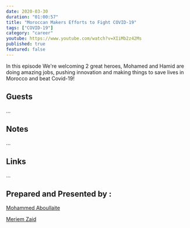 ```yaml
---
date: 2020-03-30
duration: "01:00:57"
title: "Moroccan Makers Efforts to Fight COVID-19"
tags: ["COVID-19"]
category: "career"
youtube: https://www.youtube.com/watch?v=XIiMb2z42Ms
published: true
featured: false
---
```


In this episode We're welcoming 2 great heroes, Mohamed and Hamid are doing amazing jobs, pushing innovation and making things to save lives in Morocco and beat Covid-19!

## Guests

...

## Notes

...

## Links

...

## Prepared and Presented by :

[Mohammed Aboullaite](https://twitter.com/laytoun)

[Meriem Zaid](https://twitter.com/_iMeriem)
